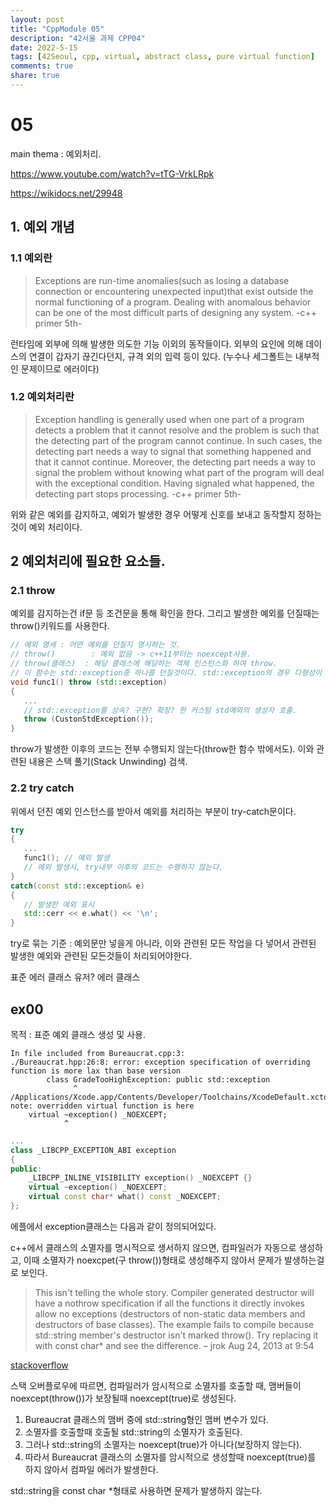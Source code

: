 ```yaml
---
layout: post
title: "CppModule 05"
description: "42서울 과제 CPP04"
date: 2022-5-15
tags: [42Seoul, cpp, virtual, abstract class, pure virtual function]
comments: true
share: true
---
```


# 05
main thema : 예외처리.


https://www.youtube.com/watch?v=tTG-VrkLRpk

https://wikidocs.net/29948

## 1. 예외 개념

### 1.1 예외란
>Exceptions are run-time anomalies(such as losing a database connection or encountering unexpected input)that exist outside the normal functioning of a program. Dealing with anomalous behavior can be one of the most difficult parts of designing any system. -c++ primer 5th-

런타임에 외부에 의해 발생한 의도한 기능 이외의 동작들이다. 외부의 요인에 의해 데이스의 연결이 갑자기 끊긴다던지, 규격 외의 입력 등이 있다. (누수나 세그폴트는 내부적인 문제이므로 에러이다)

### 1.2 예외처리란
>Exception handling is generally used when one part of a program detects a problem that it cannot resolve and the problem is such that the detecting part of the program cannot continue. In such cases, the detecting part needs a way to signal that something happened and that it cannot continue. Moreover, the detecting part needs a way to signal the problem without knowing what part of the program will deal with the exceptional condition. Having signaled what happened, the detecting part stops processing. -c++ primer 5th-

위와 같은 예외를 감지하고, 예외가 발생한 경우 어떻게 신호를 보내고 동작할지 정하는것이 예외 처리이다.

## 2 예외처리에 필요한 요소들.

### 2.1 throw
예외를 감지하는건 if문 등 조건문을 통해 확인을 한다. 그리고 발생한 예외를 던질때는 throw()키워드를 사용한다.
```cpp
// 예외 명세 : 어떤 예외를 던질지 명시하는 것. 
// throw()        : 예외 없음 -> c++11부터는 noexcept사용.
// throw(클래스)  : 해당 클래스에 해당하는 객체 인스턴스화 하여 throw.
// 이 함수는 std::exception중 하나를 던질것이다. std::exception의 경우 다형성이 사용됨.
void func1() throw (std::exception)
{
   ...
   // std::exception를 상속? 구현? 확장? 한 커스텀 std예외의 생성자 호출.
   throw (CustonStdException());
}
```
throw가 발생한 이후의 코드는 전부 수행되지 않는다(throw한 함수 밖에서도). 이와 관련된 내용은 스택 풀기(Stack Unwinding) 검색.
### 2.2 try catch
위에서 던진 예외 인스턴스를 받아서 예외를 처리하는 부분이 try-catch문이다.
```cpp
try
{
   ...
   func1(); // 예외 발생
   // 예외 발생시, try내부 이후의 코드는 수행하지 않는다.
}
catch(const std::exception& e)
{
   // 발생한 예외 표시
   std::cerr << e.what() << '\n';
}
```

try로 묶는 기준 : 예외문만 넣을게 아니라, 이와 관련된 모든 작업을 다 넣어서 관련된 발생한 예외와 관련된 모든것들이 처리되어야한다.

표준 에러 클래스
유저? 에러 클래스

## ex00
목적 : 표준 예외 클래스 생성 및 사용.
```
In file included from Bureaucrat.cpp:3:
./Bureaucrat.hpp:26:8: error: exception specification of overriding function is more lax than base version
        class GradeTooHighException: public std::exception
              ^
/Applications/Xcode.app/Contents/Developer/Toolchains/XcodeDefault.xctoolchain/usr/bin/../include/c++/v1/exception:101:13: note: overridden virtual function is here
    virtual ~exception() _NOEXCEPT;
            ^
```
```cpp
...
class _LIBCPP_EXCEPTION_ABI exception
{
public:
    _LIBCPP_INLINE_VISIBILITY exception() _NOEXCEPT {}
    virtual ~exception() _NOEXCEPT;
    virtual const char* what() const _NOEXCEPT;
};
```
에플에서 exception클래스는 다음과 같이 정의되어있다.

c++에서 클래스의 소멸자를 명시적으로 생서하지 않으면, 컴파일러가 자동으로 생성하고, 이때 소멸자가 noexcpet(구 throw())형태로 생성해주지 않아서 문제가 발생하는걸로 보인다.

> This isn't telling the whole story. Compiler generated destructor will have a nothrow specification if all the functions it directly invokes allow no exceptions (destructors of non-static data members and destructors of base classes). The example fails to compile because std::string member's destructor isn't marked throw(). Try replacing it with const char* and see the difference. – jrok Aug 24, 2013 at 9:54

[stackoverflow](https://stackoverflow.com/a/18416814)

스택 오버플로우에 따르면, 컴파일러가 암시적으로 소멸자를 호출할 때, 맴버들이 noexcept(throw())가 보장될때 noexcept(true)로 생성된다. 

1. Bureaucrat 클래스의 맴버 중에 std::string형인 맴버 변수가 있다.
2. 소멸자를 호출할때 호출될 std::string의 소멸자가 호출된다.
3. 그러나 std::string의 소멸자는 noexcept(true)가 아니다(보장하지 않는다).
4. 따라서 Bureaucrat 클래스의 소멸자를 암시적으로 생성할때 noexcept(true)를 하지 않아서 컴파일 에러가 발생한다.

std::string을 const char *형태로 사용하면 문제가 발생하지 않는다.